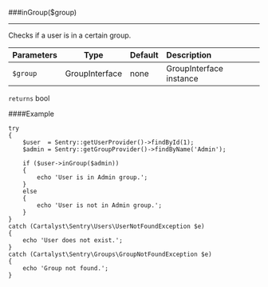 <a id="inGroup"></a>
###inGroup($group)

----------

Checks if a user is in a certain group.

Parameters                   | Type            | Default       | Description
:--------------------------- | :-------------: | :------------ | :--------------
`$group`                     | GroupInterface  | none          | GroupInterface instance

`returns` bool

####Example

	try
	{
		$user  = Sentry::getUserProvider()->findById(1);
		$admin = Sentry::getGroupProvider()->findByName('Admin');

		if ($user->inGroup($admin))
		{
			echo 'User is in Admin group.';
		}
		else
		{
			echo 'User is not in Admin group.';
		}
	}
	catch (Cartalyst\Sentry\Users\UserNotFoundException $e)
	{
		echo 'User does not exist.';
	}
	catch (Cartalyst\Sentry\Groups\GroupNotFoundException $e)
	{
		echo 'Group not found.';
	}